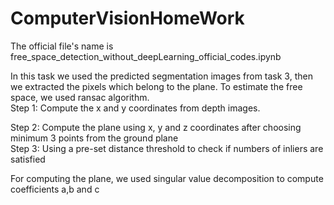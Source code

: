 # ComputerVisionHomeWork

The official file's name is free_space_detection_without_deepLearning_official_codes.ipynb


In this task we used the predicted segmentation images from task 3, then we extracted the pixels which belong to the plane.
To estimate the free space, we used ransac algorithm.            
Step 1: Compute the x and y coordinates from depth images.


Step 2: Compute the plane using x, y and z coordinates after choosing minimum 3 points from the ground plane    
Step 3: Using a pre-set distance threshold to check if numbers of inliers are satisfied     

For computing the plane, we used singular value decomposition to compute coefficients a,b and c
